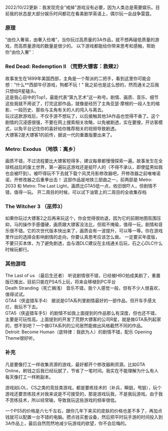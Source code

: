 2022/10/22更新：我发现完全“戒掉”游戏没有必要，因为人类总是需要娱乐。目前我的状态是大部分娱乐时间都花在看美剧学英语上，偶尔玩一会战争雷霆。  

### 原理

“由俭入奢易，由奢入俭难”，当你玩过高质量的3A作品，就不想再碰低质量的游戏，而高质量游戏的数量是很少的。
以下游戏都能给你带来思考和感触，帮助你“由俭入奢”：

### Red Dead: Redemption II （荒野大镖客：救赎2）
故事发生在1899年美国西部，主角是一个帮派的二把手，看到这里你可能会想：“什么**西部牛仔游戏，狗都不玩！” 我之前也是这么想的，然而通关之后我只想给R星磕头。  
这是我心目中的Top1，最能代表“第九艺术”这一称号。剧情、画质、音乐、细节这些我就不用说了，打完这部作品，就像是经历了主角亚瑟·摩根的一段人生的缩影、一段历史、那些与主角有关的人的闯入与离去。  
玩过这款游戏后，不仅手游不想玩了，以后接触其他3A作品也觉得不香了。这个剧情的沉浸感很强，不要在网上搜索相关攻略，以免被剧透，实在要搜，开访客模式，以免平台记住你的喜好给你推荐相关的视频导致剧透。  
大镖客2是大镖客1的前传，据说一代的重置版要出来了。  

### Metro: Exodus （地铁：离乡）

画质不错，不过流程要比大镖客短得多，建议每章都慢慢探索一遍。故事发生在全球核战后的废土世界，第一遍玩这游戏还是挺吓人的（不得不承认，即使猛男如我也会被吓到）。被吓得玩不下去就下载个风灵月影修改器吧，开修改器之前唯唯诺诺，开修改器之后重拳出击！
这部作品是地铁三部曲之一，前两部是 Metro: 2033 和 Metro: The Last Light，画质比GTA5低一点，依旧很吓人，但剧情不错，值得一玩。 开二周目的时候，可以试下油管上的二周目的全收集存档

### The Witcher 3 （巫师3）

如果你玩过大镖客2之后再来玩这个，你会觉得很劝退，因为它的前期地图氛围压抑，马的操作手感僵硬，画质跟大镖客没法比，但瑕不掩瑜，值得一玩，剧情和音乐很不错。它的次世代版本快出来了，画质会有一波提升，可以等一等。你在游戏里作出的选择会影响剧情的走向，你要认真思考应该怎么做。
一定要买年度版，不要只买本体，为了避免剧透，血与酒DLC建议在主线通关后玩，石之心DLC什么时候玩都行。

### 其他游戏
The Last of us （最后生还者） 听说剧情很不错，已经被HBO拍成美剧了，重置版已推出，目前只能在PS4/5上玩，将来会移植到PC平台  
Death Stranding（死亡搁浅） 音乐不错，我个人感觉一般，但有不少人很喜欢，值得试试。  
GTA4（侠盗猎车手4） 据说是GTA系列里剧情最好的一部作品，但开车手感太烂，我玩不下去。  
GTA5（侠盗猎车手5）的剧情不如我上面提到的作品那么有深度，但也还不错，主要是可玩性高。上面提到的开发了荒野大镖客的公司R星，就是做GTA系列起家的，想不到吧？一个做GTA系列的公司居然能做出风格截然不同的作品。  
Detroit: Become Human（底特律：我欲为人）的剧情不错，配乐 Opening Theme很好听。  



### 补充

凡是要像打工一样收集资源的游戏，最好都开个修改器刷资源。比如GTA Online，刷钱之后我已经玩腻了，节省了一笔时间。我实在不能理解为什么有人每天像打工一样刷副本。

游戏如LOL、CS之类的竞技类游戏，都是要练技术的（补兵，瞬狙，甩狙），玩个游戏还要苦练技术对我来说是不可接受的，那是游戏玩我，不是我玩游戏。由于我不苦练技术，所以经常输，导致我玩这些游戏的频率很低。  

一个PS5的价格是六七千左右，跟你几年下来买的皮肤的价格也差不多了，再加点钱就可以配置一台不错的电脑。攒点钱买套设备，然后把平时玩手游的时间投入到3A作品上，最后自然而然地减少玩游戏的欲望，你不会后悔的。
